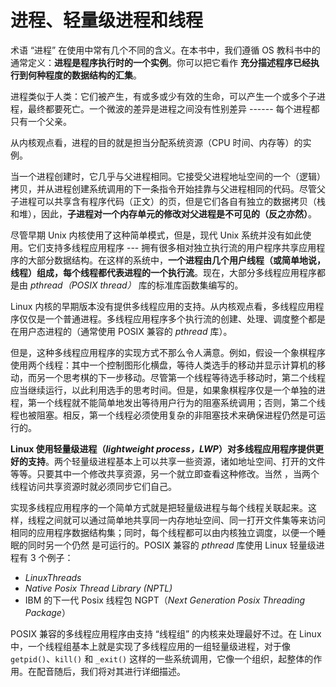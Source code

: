 # 进程、轻量级进程和线程

术语 “进程” 在使用中常有几个不同的含义。在本书中，我们遵循 OS 教科书中的通常定义：**进程是程序执行时的一个实例**。你可以把它看作 **充分描述程序已经执行到何种程度的数据结构的汇集**。

进程类似于人类：它们被产生，有或多或少有效的生命，可以产生一个或多个子进程，最终都要死亡。一个微波的差异是进程之间没有性别差异 ------ 每个进程都只有一个父亲。

从内核观点看，进程的目的就是担当分配系统资源（CPU 时间、内存等）的实例。

当一个进程创建时，它几乎与父进程相同。它接受父进程地址空间的一个（逻辑）拷贝，并从进程创建系统调用的下一条指令开始挂靠与父进程相同的代码。尽管父子进程可以共享含有程序代码（正文）的页，但是它们各自有独立的数据拷贝（栈和堆），因此，**子进程对一个内存单元的修改对父进程是不可见的（反之亦然）**。

尽管早期  Unix 内核使用了这种简单模式，但是，现代 Unix 系统并没有如此使用。它们支持多线程应用程序 --- 拥有很多相对独立执行流的用户程序共享应用程序的大部分数据结构。在这样的系统中，**一个进程由几个用户线程（或简单地说，线程）组成，每个线程都代表进程的一个执行流**。现在，大部分多线程应用程序都是由 *pthread（POSIX thread）* 库的标准库函数集编写的。

Linux 内核的早期版本没有提供多线程应用的支持。从内核观点看，多线程应用程序仅仅是一个普通进程。多线程应用程序多个执行流的创建、处理、调度整个都是在用户态进程的（通常使用 POSIX 兼容的 *pthread* 库）。

但是，这种多线程应用程序的实现方式不那么令人满意。例如，假设一个象棋程序使用两个线程：其中一个控制图形化横盘，等待人类选手的移动并显示计算机的移动，而另一个思考棋的下一步移动。尽管第一个线程等待选手移动时，第二个线程应当继续运行，以此利用选手的思考时间。但是，如果象棋程序仅是一个单独的进程，第一个线程就不能简单地发出等待用户行为的阻塞系统调用；否则，第二个线程也被阻塞。相反，第一个线程必须使用复杂的非阻塞技术来确保进程仍然是可运行的。

**Linux 使用轻量级进程（*lightweight process，LWP*）对多线程应用程序提供更好的支持**。两个轻量级进程基本上可以共享一些资源，诸如地址空间、打开的文件等等。只要其中一个修改共享资源，另一个就立即查看这种修改。当然 ，当两个线程访问共享资源时就必须同步它们自己。

实现多线程应用程序的一个简单方式就是把轻量级进程与每个线程关联起来。这样，线程之间就可以通过简单地共享同一内存地址空间、同一打开文件集等来访问相同的应用程序数据结构集；同时，每个线程都可以由内核独立调度，以便一个睡眠的同时另一个仍然 是可运行的。POSIX 兼容的 *pthread* 库使用 Linux 轻量级进程有 3 个例子：
- *LinuxThreads*
- *Native Posix Thread Library (NPTL)*
- IBM 的下一代 Posix 线程包 NGPT（*Next Generation Posix Threading Package*）

POSIX 兼容的多线程应用程序由支持 “线程组” 的内核来处理最好不过。在 Linux 中，一个线程组基本上就是实现了多线程应用的一组轻量级进程，对于像 `getpid()`、`kill()` 和 `_exit()` 这样的一些系统调用，它像一个组织，起整体的作用。在配音随后，我们将对其进行详细描述。
